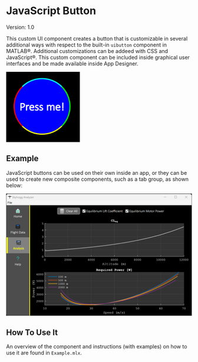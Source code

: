 # JavaScript Button

Version: 1.0

This custom UI component creates a button that is customizable in several additional ways with respect to the built-in ``uibutton`` component in MATLAB&reg;. Additional customizations can be addeed with CSS and JavaScript&reg;. This custom component can be included inside graphical user interfaces and be made available inside App Designer.

<img src="button_example.png" width="200">

## Example
JavaScript buttons can be used on their own inside an app, or they can be used to create new composite components, such as a tab group, as shown below:

<img src="app_example.png" width="">

## How To Use It
An overview of the component and instructions (with examples) on how to use it are found in ``Example.mlx``.


